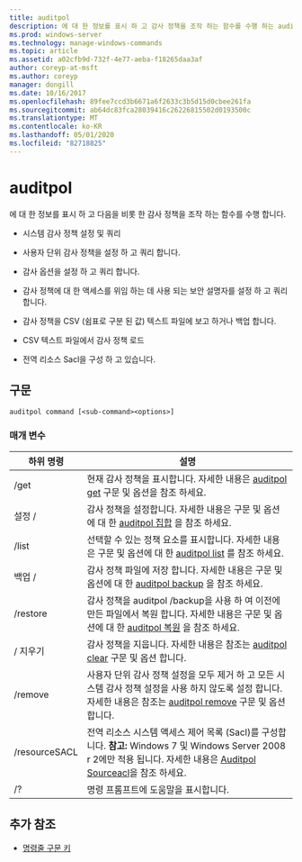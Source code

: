 ```yaml
---
title: auditpol
description: 에 대 한 정보를 표시 하 고 감사 정책을 조작 하는 함수를 수행 하는 auditpol 명령에 대 한 참조 항목입니다.
ms.prod: windows-server
ms.technology: manage-windows-commands
ms.topic: article
ms.assetid: a02cfb9d-732f-4e77-aeba-f18265daa3af
author: coreyp-at-msft
ms.author: coreyp
manager: dongill
ms.date: 10/16/2017
ms.openlocfilehash: 89fee7ccd3b6671a6f2633c3b5d15d0cbee261fa
ms.sourcegitcommit: ab64dc83fca28039416c26226815502d0193500c
ms.translationtype: MT
ms.contentlocale: ko-KR
ms.lasthandoff: 05/01/2020
ms.locfileid: "82718825"
---
```

# <a name="auditpol"></a>auditpol

에 대 한 정보를 표시 하 고 다음을 비롯 한 감사 정책을 조작 하는 함수를 수행 합니다.

- 시스템 감사 정책 설정 및 쿼리

- 사용자 단위 감사 정책을 설정 하 고 쿼리 합니다.

- 감사 옵션을 설정 하 고 쿼리 합니다.

- 감사 정책에 대 한 액세스를 위임 하는 데 사용 되는 보안 설명자를 설정 하 고 쿼리 합니다.

- 감사 정책을 CSV (쉼표로 구분 된 값) 텍스트 파일에 보고 하거나 백업 합니다.

- CSV 텍스트 파일에서 감사 정책 로드

- 전역 리소스 Sacl을 구성 하 고 있습니다.

## <a name="syntax"></a>구문

```
auditpol command [<sub-command><options>]
```

### <a name="parameters"></a>매개 변수

| 하위 명령 | 설명 |
| ----------- | ----------- |
| /get | 현재 감사 정책을 표시합니다. 자세한 내용은 [auditpol get](auditpol-get.md) 구문 및 옵션을 참조 하세요. |
| 설정 / | 감사 정책을 설정합니다. 자세한 내용은 구문 및 옵션에 대 한 [auditpol 집합](auditpol-set.md) 을 참조 하세요. |
| /list | 선택할 수 있는 정책 요소를 표시합니다. 자세한 내용은 구문 및 옵션에 대 한 [auditpol list](auditpol-list.md) 를 참조 하세요. |
| 백업 / | 감사 정책 파일에 저장 합니다. 자세한 내용은 구문 및 옵션에 대 한 [auditpol backup](auditpol-backup.md) 을 참조 하세요. |
| /restore | 감사 정책을 auditpol /backup을 사용 하 여 이전에 만든 파일에서 복원 합니다. 자세한 내용은 구문 및 옵션에 대 한 [auditpol 복원](auditpol-restore.md) 을 참조 하세요. |
| / 지우기 | 감사 정책을 지웁니다. 자세한 내용은 참조는 [auditpol clear](auditpol-clear.md) 구문 및 옵션 합니다. |
| /remove | 사용자 단위 감사 정책 설정을 모두 제거 하 고 모든 시스템 감사 정책 설정을 사용 하지 않도록 설정 합니다. 자세한 내용은 참조는 [auditpol remove](auditpol-remove.md) 구문 및 옵션 합니다. |
| /resourceSACL | 전역 리소스 시스템 액세스 제어 목록 (Sacl)를 구성합니다. **참고:** Windows 7 및 Windows Server 2008 r 2에만 적용 됩니다. 자세한 내용은 [Auditpol Sourceacl](auditpol-resourcesacl.md)을 참조 하세요. |
| /?| 명령 프롬프트에 도움말을 표시합니다. |

## <a name="additional-references"></a>추가 참조

- [명령줄 구문 키](command-line-syntax-key.md)
